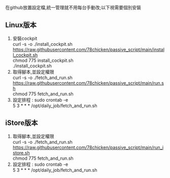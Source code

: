 在github放置設定檔,統一管理就不用每台手動改;以下視需要個別安裝  

Linux版本
---
1. 安裝cockpit  
curl -s -o ./install_cockpit.sh https://raw.githubusercontent.com/78chicken/passive_script/main/install_cockpit.sh    
chmod 775 install_cockpit.sh    
./install_cockpit.sh  
2. 取得腳本,並設定權限  
curl -s -o ./fetch_and_run.sh https://raw.githubusercontent.com/78chicken/passive_script/main/run.sh  
chmod 775 fetch_and_run.sh  
3. 設定排程 : sudo crontab -e  
  5 3 * * * /opt/daily_job/fetch_and_run.sh    


iStore版本  
---
1. 取得腳本,並設定權限  
curl -s -o ./fetch_and_run.sh https://raw.githubusercontent.com/78chicken/passive_script/main/run_istore.sh  
chmod 775 fetch_and_run.sh  
2. 設定排程 : sudo crontab -e  
  5 3 * * * /opt/daily_job/fetch_and_run.sh    
